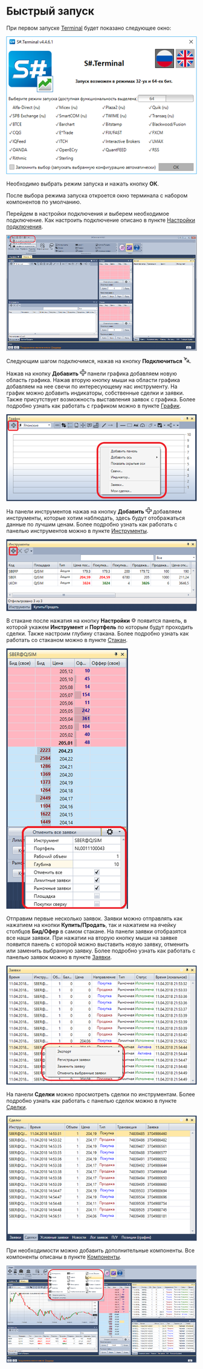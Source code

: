 # Быстрый запуск

При первом запуске [Terminal](../terminal.md) будет показано следующее окно:

![Terminal Quick start 00](../../images/terminal_quick_start_00.png)

Необходимо выбрать режим запуска и нажать кнопку **ОК**.

После выбора режима запуска откроется окно терминала с набором компонентов по умолчанию.

Перейдем в настройки подключения и выберем необходимое подключение. Как настроить подключение описано в пункте [Настройки подключения](connection_settings.md).

![Terminal Quick start 011](../../images/terminal_quick_start_011.png)

Следующим шагом подключимся, нажав на кнопку **Подключиться** ![Designer The quick access toolbar 00](../../images/designer_quick_access_toolbar_00.png).

Нажав на кнопку **Добавить** ![Designer Creation tool 00](../../images/designer_creation_tool_00.png) панели графика добавляем новую область графика. Нажав вторую кнопку мыши на области графика добавляем на нее свечи по интересующему нас инструменту. На график можно добавить индикаторы, собственные сделки и заявки. Также присутствует возможность выставления заявок с графика. Более подробно узнать как работать с графиком можно в пункте [График](user_interface/components/chart.md).

![Terminal Quick start 01](../../images/terminal_quick_start_01.png)

На панели инструментов нажав на кнопку **Добавить** ![Designer Creation tool 00](../../images/designer_creation_tool_00.png) добавляем инструменты, которые хотим наблюдать, здесь будут отображаться данные по лучшим ценам. Более подробно узнать как работать с панелью инструментов можно в пункте [Инструменты](user_interface/components/instruments.md).

![Terminal Quick start 02](../../images/terminal_quick_start_02.png)

В стакане после нажатия на кнопку **Настройки** ![Designer Schedule 01](../../images/designer_schedule_01.png) появится панель, в которой укажем **Инструмент** и **Портфель** по которым будут проходить сделки. Также настроим глубину стакана. Более подробно узнать как работать со стаканом можно в пункте [Стакан](user_interface/components/order_book.md).

![Terminal Quick start 03](../../images/terminal_quick_start_03.png)

Отправим первые несколько заявок. Заявки можно отправлять как нажатием на кнопки **Купить\/Продать**, так и нажатием на ячейку столбцов **Бид\/Офер** в самом стакане. На панели заявки отобразятся все наши заявки. При нажатии на вторую кнопку мыши на заявке появится панель с которой можно выставить новую заявку, отменить или заменить выбранную заявку. Более подробно узнать как работать с панелью заявок можно в пункте [Заявки](user_interface/components/orders.md).

![Terminal Quick start 04](../../images/terminal_quick_start_04.png)

На панели **Сделки** можно просмотреть сделки по инструментам. Более подробно узнать как работать с панелью сделок можно в пункте [Сделки](user_interface/components/trades.md).

![Terminal Quick start 05](../../images/terminal_quick_start_05.png)

При необходимости можно добавить дополнительные компоненты. Все компоненты описаны в пункте [Компоненты](user_interface/components.md).

![Terminal Quick start 06](../../images/terminal_quick_start_06.png)
